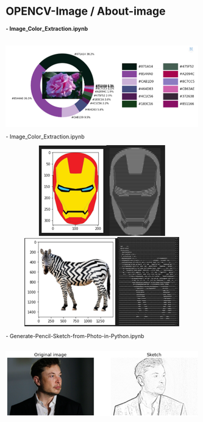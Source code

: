 # OPENCV-Image / About-image
#### - Image_Color_Extraction.ipynb
<p align="center">
<br>
<img src=img/img.png>
</p>
- Image_Color_Extraction.ipynb
<br>
<p align="center">
<img src=img/d.png><img src="img/d1.png" width=154><img src=img/d2.png  width=244><img src="img/d3.png" width=162>
</p>
- Generate-Pencil-Sketch-from-Photo-in-Python.ipynb
<p align="center">
<br>
<img src="img/elon.png">
</p>

